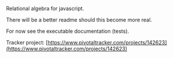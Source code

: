 Relational algebra for javascript.

There will be a better readme should this become more real.

For now see the executable documentation (tests).

Tracker project: [https://www.pivotaltracker.com/projects/142623](https://www.pivotaltracker.com/projects/142623)